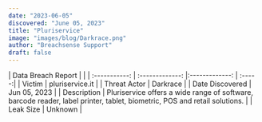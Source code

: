 ```yaml
---
date: "2023-06-05"
discovered: "June 05, 2023"
title: "Pluriservice"
image: "images/blog/Darkrace.png"
author: "Breachsense Support"
draft: false
---
```


| Data Breach Report           |              | 
| :-----------: | :-------------:     |:-------------:    | :-----:|
| Victim      | pluriservice.it      | 
| Threat Actor      | Darkrace      | 
| Date Discovered      | Jun 05, 2023      | 
| Description      | Pluriservice offers a wide range of software, barcode reader, label printer, tablet, biometric, POS and retail solutions.      | 
| Leak Size      | Unknown      | 


